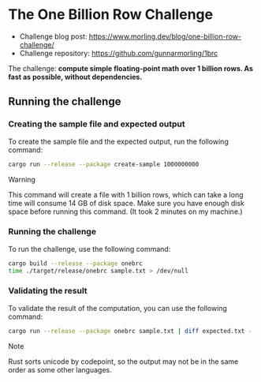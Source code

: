 # The One Billion Row Challenge

-   Challenge blog post: https://www.morling.dev/blog/one-billion-row-challenge/
-   Challenge repository: https://github.com/gunnarmorling/1brc

The challenge: **compute simple floating-point math over 1 billion rows. As fast
as possible, without dependencies.**

## Running the challenge

### Creating the sample file and expected output

To create the sample file and the expected output, run the following command:

```bash
cargo run --release --package create-sample 1000000000
```

> [!WARNING]
> This command will create a file with 1 billion rows, which can take a long
> time will consume 14 GB of disk space. Make sure you have enough disk space
> before running this command. (It took 2 minutes on my machine.)

### Running the challenge

To run the challenge, use the following command:

```bash
cargo build --release --package onebrc
time ./target/release/onebrc sample.txt > /dev/null
```

### Validating the result

To validate the result of the computation, you can use the following command:

```bash
cargo run --release --package onebrc sample.txt | diff expected.txt -
```

> [!NOTE]
> Rust sorts unicode by codepoint, so the output may not be in the same order as
> some other languages.
